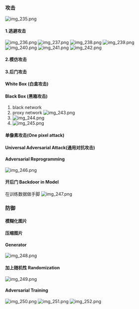 ### 攻击
![img_235.png](img_235.png)
#### 1.逃避攻击
![img_236.png](img_236.png)
![img_237.png](img_237.png)
![img_238.png](img_238.png)
![img_239.png](img_239.png)
![img_240.png](img_240.png)
![img_241.png](img_241.png)
![img_242.png](img_242.png)

#### 2.模仿攻击
#### 3.后门攻击

#### White Box (白盒攻击)

#### Black Box (黑箱攻击)
1. black network
2. proxy network
![img_243.png](img_243.png)
3. ![img_244.png](img_244.png)
4. ![img_245.png](img_245.png)
#### 单像素攻击(One pixel attack)
#### Universal Adversarial Attack(通用对抗攻击)
#### Adversarial Reprogramming
![img_246.png](img_246.png)

#### 开后门 Backdoor in Model 
在训练数据做手脚
![img_247.png](img_247.png)

### 防御
#### 模糊化图片
#### 压缩图片
#### Generator
![img_248.png](img_248.png)
#### 加上随机性 Randomization
![img_249.png](img_249.png)
#### Adversarial Training
![img_250.png](img_250.png)
![img_251.png](img_251.png)
![img_252.png](img_252.png)

